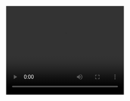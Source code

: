 <video width="320" height="240" controls>
  <source src="1.mp4" type="video/mp4">
  Your browser does not support the video tag.
</video>
